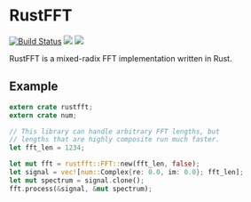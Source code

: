 # RustFFT

[![Build Status](https://travis-ci.org/awelkie/RustFFT.svg?branch=master)](https://travis-ci.org/awelkie/RustFFT)
[![](https://img.shields.io/crates/v/rustfft.svg)](https://crates.io/crates/rustfft)
[![](https://img.shields.io/crates/l/rustfft.svg)](https://crates.io/crates/rustfft)

RustFFT is a mixed-radix FFT implementation written in Rust.

## Example
```rust
extern crate rustfft;
extern crate num;

// This library can handle arbitrary FFT lengths, but
// lengths that are highly composite run much faster.
let fft_len = 1234;

let mut fft = rustfft::FFT::new(fft_len, false);
let signal = vec![num::Complex{re: 0.0, im: 0.0}; fft_len];
let mut spectrum = signal.clone();
fft.process(&signal, &mut spectrum);
```
